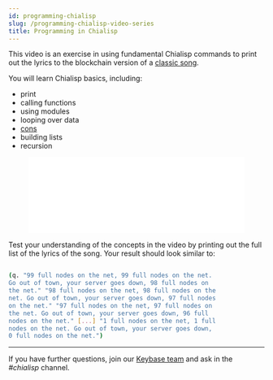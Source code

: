 ```yaml
---
id: programming-chialisp
slug: /programming-chialisp-video-series
title: Programming in Chialisp
---
```


This video is an exercise in using fundamental Chialisp commands to print out the lyrics to the blockchain version of a [classic song](https://en.wikipedia.org/wiki/99_Bottles_of_Beer).

You will learn Chialisp basics, including:

- print
- calling functions
- using modules
- looping over data
- [cons](https://en.wikipedia.org/wiki/Cons)
- building lists
- recursion

<figure class="video-container">
<iframe src="//www.youtube.com/embed/JcC1_igwSmA" frameborder="0" allowfullscreen webkitallowfullscreen mozallowfullscreen width="100%"></iframe>
</figure>

Test your understanding of the concepts in the video by printing out the full list of the lyrics of the song. Your result should look similar to:

```bash

(q. "99 full nodes on the net, 99 full nodes on the net.
Go out of town, your server goes down, 98 full nodes on
the net." "98 full nodes on the net, 98 full nodes on the
net. Go out of town, your server goes down, 97 full nodes
on the net." "97 full nodes on the net, 97 full nodes on
the net. Go out of town, your server goes down, 96 full
nodes on the net." [...] "1 full nodes on the net, 1 full
nodes on the net. Go out of town, your server goes down,
0 full nodes on the net.")

```

---

If you have further questions, join our [Keybase team](https://keybase.io/team/chia_network.public) and ask in the _#chialisp_ channel.
